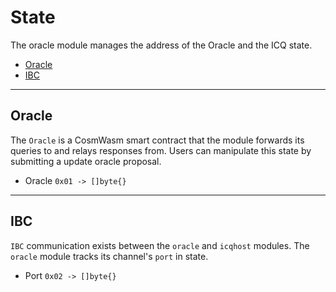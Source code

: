 <!--
order: 2
-->

# State

The oracle module manages the address of the Oracle and the ICQ state.

<!-- TOC 2 -->
  - [Oracle](#oracle)
  - [IBC](#ibc)


---
## Oracle

The `Oracle` is a CosmWasm smart contract that the module forwards its queries to and relays responses from. Users can manipulate this state by submitting a update oracle proposal.

* Oracle `0x01 -> []byte{}`

---
## IBC

`IBC` communication exists between the `oracle` and `icqhost` modules. The `oracle` module tracks its channel's `port` in state.

* Port `0x02 -> []byte{}`
